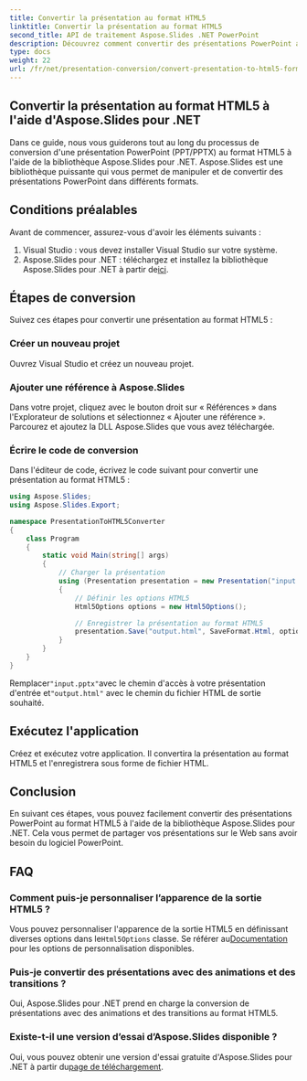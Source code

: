 ```yaml
---
title: Convertir la présentation au format HTML5
linktitle: Convertir la présentation au format HTML5
second_title: API de traitement Aspose.Slides .NET PowerPoint
description: Découvrez comment convertir des présentations PowerPoint au format HTML5 à l'aide d'Aspose.Slides pour .NET. Conversion facile et efficace pour le partage Web.
type: docs
weight: 22
url: /fr/net/presentation-conversion/convert-presentation-to-html5-format/
---
```

## Convertir la présentation au format HTML5 à l'aide d'Aspose.Slides pour .NET

Dans ce guide, nous vous guiderons tout au long du processus de conversion d'une présentation PowerPoint (PPT/PPTX) au format HTML5 à l'aide de la bibliothèque Aspose.Slides pour .NET. Aspose.Slides est une bibliothèque puissante qui vous permet de manipuler et de convertir des présentations PowerPoint dans différents formats.

## Conditions préalables

Avant de commencer, assurez-vous d'avoir les éléments suivants :

1. Visual Studio : vous devez installer Visual Studio sur votre système.
2.  Aspose.Slides pour .NET : téléchargez et installez la bibliothèque Aspose.Slides pour .NET à partir de[ici](https://downloads.aspose.com/slides/net).

## Étapes de conversion

Suivez ces étapes pour convertir une présentation au format HTML5 :

### Créer un nouveau projet

Ouvrez Visual Studio et créez un nouveau projet.

### Ajouter une référence à Aspose.Slides

Dans votre projet, cliquez avec le bouton droit sur « Références » dans l'Explorateur de solutions et sélectionnez « Ajouter une référence ». Parcourez et ajoutez la DLL Aspose.Slides que vous avez téléchargée.

### Écrire le code de conversion

Dans l'éditeur de code, écrivez le code suivant pour convertir une présentation au format HTML5 :

```csharp
using Aspose.Slides;
using Aspose.Slides.Export;

namespace PresentationToHTML5Converter
{
    class Program
    {
        static void Main(string[] args)
        {
            // Charger la présentation
            using (Presentation presentation = new Presentation("input.pptx"))
            {
                // Définir les options HTML5
                Html5Options options = new Html5Options();

                // Enregistrer la présentation au format HTML5
                presentation.Save("output.html", SaveFormat.Html, options);
            }
        }
    }
}
```

 Remplacer`"input.pptx"`avec le chemin d'accès à votre présentation d'entrée et`"output.html"` avec le chemin du fichier HTML de sortie souhaité.

## Exécutez l'application

Créez et exécutez votre application. Il convertira la présentation au format HTML5 et l'enregistrera sous forme de fichier HTML.

## Conclusion

En suivant ces étapes, vous pouvez facilement convertir des présentations PowerPoint au format HTML5 à l'aide de la bibliothèque Aspose.Slides pour .NET. Cela vous permet de partager vos présentations sur le Web sans avoir besoin du logiciel PowerPoint.

## FAQ

### Comment puis-je personnaliser l’apparence de la sortie HTML5 ?

 Vous pouvez personnaliser l'apparence de la sortie HTML5 en définissant diverses options dans le`Html5Options` classe. Se référer au[Documentation](https://reference.aspose.com/slides/net/aspose.slides.export/html5options) pour les options de personnalisation disponibles.

### Puis-je convertir des présentations avec des animations et des transitions ?

Oui, Aspose.Slides pour .NET prend en charge la conversion de présentations avec des animations et des transitions au format HTML5.

### Existe-t-il une version d’essai d’Aspose.Slides disponible ?

 Oui, vous pouvez obtenir une version d'essai gratuite d'Aspose.Slides pour .NET à partir du[page de téléchargement](https://releases.aspose.com/slides/net).